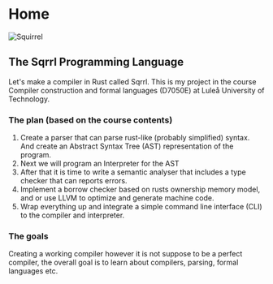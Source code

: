 # Home

![Squirrel](https://github.com/Aleman778/sqrrl-lang/blob/master/logo.png)

## The Sqrrl Programming Language

Let's make a compiler in Rust called Sqrrl. This is my project in the course Compiler construction and formal languages \(D7050E\) at Luleå University of Technology.

### The plan \(based on the course contents\)

1. Create a parser that can parse rust-like \(probably simplified\) syntax. And create an Abstract Syntax Tree \(AST\) representation of the program.
2. Next we will program an Interpreter for the AST
3. After that it is time to write a semantic analyser that includes a type checker that can reports errors.
4. Implement a borrow checker based on rusts ownership memory model, and or use LLVM to optimize and generate machine code.
5. Wrap everything up and integrate a simple command line interface \(CLI\) to the compiler and interpreter.

### The goals

Creating a working compiler however it is not suppose to be a perfect compiler, the overall goal is to learn about compilers, parsing, formal languages etc.


